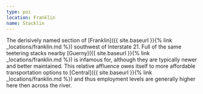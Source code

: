 ```yaml
---
type: poi
location: Franklin
name: Stacklin
---
```


The derisively named section of [Franklin]({{ site.baseurl }}{% link _locations/franklin.md %}) southwest of Interstate 21. Full of the same teetering stacks nearby [Guerny]({{ site.baseurl }}{% link _locations/franklin.md %}) is infamous for, although they are typically newer and better maintained. This relative affluence owes itself to more affordable transportation options to [Central]({{ site.baseurl }}{% link _locations/franklin.md %}) and thus employment levels are generally higher here then across the river.